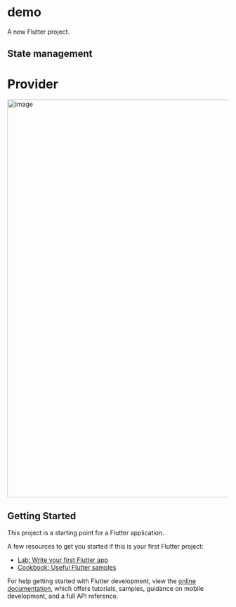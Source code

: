 # demo

A new Flutter project.

## State management
# Provider

<img width="906" alt="image" src="https://github.com/user-attachments/assets/af6d4e57-bd5e-4f66-8c13-6eee21810509">

## Getting Started

This project is a starting point for a Flutter application.

A few resources to get you started if this is your first Flutter project:

- [Lab: Write your first Flutter app](https://docs.flutter.dev/get-started/codelab)
- [Cookbook: Useful Flutter samples](https://docs.flutter.dev/cookbook)

For help getting started with Flutter development, view the
[online documentation](https://docs.flutter.dev/), which offers tutorials,
samples, guidance on mobile development, and a full API reference.
